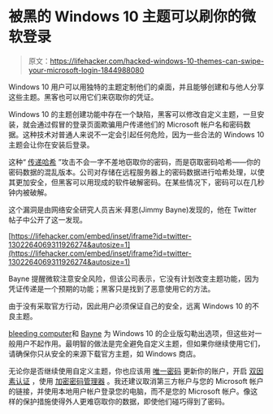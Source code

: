 # 被黑的 Windows 10 主题可以刷你的微软登录

> 原文：<https://lifehacker.com/hacked-windows-10-themes-can-swipe-your-microsoft-login-1844988080>

Windows 10 用户可以用独特的主题定制他们的桌面，并且能够创建和与他人分享这些主题。黑客也可以用它们来窃取你的凭证。



Windows 10 的主题创建功能中存在一个缺陷，黑客可以修改自定义主题，一旦安装，就会通过假冒的登录页面欺骗用户传递他们的 Microsoft 帐户名和密码数据。这种技术对普通人来说不一定会引起任何危险，因为一些合法的 Windows 10 主题会让你在安装后登录。

这种“ [传递哈希](https://www.beyondtrust.com/resources/glossary/pass-the-hash-pth-attack) ”攻击不会一字不差地窃取你的密码，而是窃取密码哈希——你的密码数据的混乱版本。公司对存储在远程服务器上的密码数据进行哈希处理，以使其更加安全，但黑客可以用现成的软件破解密码。在某些情况下，密码可以在几秒钟内被破解。

这个漏洞是由网络安全研究人员吉米·拜恩(Jimmy Bayne)发现的，他在 Twitter 帖子中公开了这一发现。

 [https://lifehacker.com/embed/inset/iframe?id=twitter-1302264069311926274&autosize=1](https://lifehacker.com/embed/inset/iframe?id=twitter-1302264069311926274&autosize=1) 

Bayne 提醒微软注意安全风险，但该公司表示，它没有计划改变主题功能，因为凭证传递是一个预期的功能；黑客只是找到了恶意使用它的方法。

由于没有采取官方行动，因此用户必须保证自己的安全，远离 Windows 10 的不良主题。

[bleeding computer](https://www.bleepingcomputer.com/news/microsoft/windows-10-themes-can-be-abused-to-steal-windows-passwords)和 [Bayne](https://twitter.com/bohops/status/1302264072218566662) 为 Windows 10 的企业版勾勒出选项，但这些对一般用户不起作用。最明智的做法是完全避免自定义主题，但如果你继续使用它们，请确保你只从安全的来源下载官方主题，如 Windows 商店。

无论你是否继续使用自定义主题，你也应该用 [唯一密码](https://lifehacker.com/how-to-create-secure-passwords-that-arent-impossible-to-1825048324) 更新你的账户，开启 [双因素认证](https://lifehacker.com/no-one-knows-about-two-factor-authentication-and-privat-1838913065) ，使用 [加密密码管理器](https://lifehacker.com/the-five-best-password-managers-5529133) 。我还建议取消第三方帐户与您的 Microsoft 帐户的链接，并使用本地用户帐户登录您的电脑，而不是您的 Microsoft 帐户。像这样的保护措施使得外人更难窃取你的数据，即使他们碰巧得到了密码。